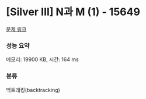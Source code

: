 # [Silver III] N과 M (1) - 15649 

[문제 링크](https://www.acmicpc.net/problem/15649) 

### 성능 요약

메모리: 19900 KB, 시간: 164 ms

### 분류

백트래킹(backtracking)

